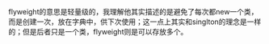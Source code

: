 flyweight的意思是轻量级的，我理解他其实描述的是避免了每次都new一个类，而是创建一次，放在字典中，供下次使用；这一点上其实和singlton的理念是一样的；但是后者只是一个类，flyweight则是可以存放多个。